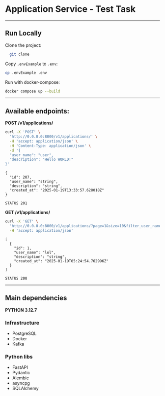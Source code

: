 # Application Service - Test Task

-----

## Run Locally

Clone the project:

```bash
  git clone
```

Copy `.envExample` to `.env`:

```bash
cp .envExample .env
```

Run with docker-compose:
```bash
docker compose up --build
```

-----

## Available endpoints:

**POST /v1/applications/**

```bash
curl -X 'POST' \
  'http://0.0.0.0:8000/v1/applications/' \
  -H 'accept: application/json' \
  -H 'Content-Type: application/json' \
  -d '{
  "user_name": "user",
  "description": "Hello WORLD!"
}'
```
```
{
  "id": 207,
  "user_name": "string",
  "description": "string",
  "created_at": "2025-01-19T13:33:57.628018Z"
}
```
``STATUS 201``

**GET /v1/applications/**

```bash
curl -X 'GET' \
  'http://0.0.0.0:8000/v1/applications/?page=1&size=10&filter_user_name=lol' \
  -H 'accept: application/json'
```
```
[
  {
    "id": 1,
    "user_name": "lol",
    "description": "string",
    "created_at": "2025-01-19T05:24:54.762996Z"
  }
]
```
```STATUS 200```

----
## Main dependencies

**PYTHON 3.12.7**

### Infrastructure

* PostgreSQL
* Docker
* Kafka

### Python libs

* FastAPI
* Pydantic
* Alembic
* asyncpg
* SQLAlchemy
